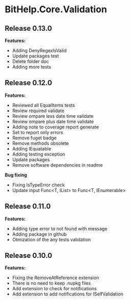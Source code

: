 # BitHelp.Core.Validation

## Release 0.13.0

**Features:**

- Adding DenyRegexIsValid
- Update packages test
- Delete folder doc
- Adding more tests

## Release 0.12.0

**Features:**

- Reviewed all EqualItems tests
- Review required validate
- Review ompare less date time validate
- Review ompare plus date time validate
- Adding note to coverage report generate
- Set to report only errors
- Remove fuget badge
- Remove methods obsolete
- Adding IEquatable<ValidationMessage>
- Adding testing exception
- Update packages
- Remove software dependencies in readme

**Bug fixing**

- Fixing IsTypeError check
- Update input Func<T, IList> to Func<T, IEnumerable>

## Release 0.11.0

**Features:**

- Adding type error to not found with message
- Adding package in github
- Otmization of the any tests validation

## Release 0.10.0

**Features:**

- Fixing the RemoveAtReference extension
- There is no need to keep .nupkg files
- Add extension to check for notifications
- Add extension to add notifications for ISelfValidation
